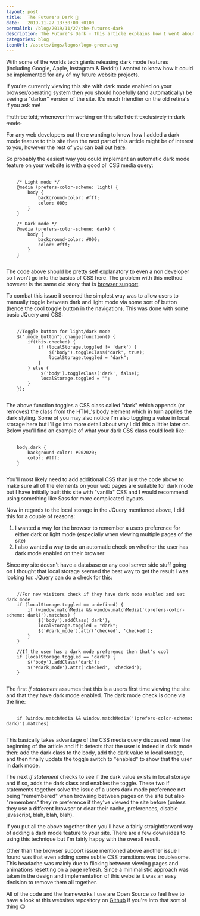 ```yaml
---
layout: post
title:  The Future's Dark 🌙
date:   2019-11-27 13:30:00 +0100
permalink: /blog/2019/11/27/the-futures-dark
description: The Future's Dark - This article explains how I went about creating a dark mode feature for my website with the use of a CSS media query and some JQuery. 
categories: blog
iconUrl: /assets/imgs/logos/logo-green.svg 
---
```


With some of the worlds tech giants releasing dark mode features (including Google, Apple, Instagram & Reddit) I wanted to know how it could be implemented for any of my future website projects.

If you're currently viewing this site with dark mode enabled on your browser/operating system then you should hopefully (and automatically) be seeing a "darker" version of the site. It's much friendlier on the old retina's if you ask me! 

<p><strike>Truth be told, whenever I'm working on this site I do it exclusively in dark mode.</strike></p>

For any web developers out there wanting to know how I added a dark mode feature to this site then the next part of this article might be of interest to you, however the rest of you can bail out <a href="/contact">here</a>.  

So probably the easiest way you could implement an automatic dark mode feature on your website is with a good ol' CSS media query:
 
<pre>
    <code>
    /* Light mode */
    @media (prefers-color-scheme: light) {
        body {
            background-color: #fff;
            color: 000;
        }
    }
    
    /* Dark mode */
    @media (prefers-color-scheme: dark) {
        body {
            background-color: #000;
            color: #fff;
        }
    }
    </code>
</pre>

The code above should be pretty self explanatory to even a non developer so I won't go into the basics of CSS here. The problem with this method however is the same old story that is <a href="https://caniuse.com/#search=prefers-color-scheme" target="_blank">browser support</a>. 

To combat this issue it seemed the simplest way was to allow users to manually toggle between dark and light mode via some sort of button (hence the cool toggle button in the navigation). This was done with some basic JQuery and CSS:

<pre>
    <code>
    //Toggle button for light/dark mode
    $(".mode_button").change(function() {
        if(this.checked) {
            if (localStorage.toggled != 'dark') {
                $('body').toggleClass('dark', true);
                localStorage.toggled = "dark";
            }
        } else {
             $('body').toggleClass('dark', false);
             localStorage.toggled = "";
        }
    });
    </code>
</pre>

The above function toggles a CSS class called "dark" which appends (or removes) the class from the HTML's body element which in turn applies the dark styling. Some of you may also notice I'm also toggling a value in local storage here but I'll go into more detail about why I did this a littler later on. Below you'll find an example of what your dark CSS class could look like:

<pre>
    <code>
    body.dark {
        background-color: #202020;
        color: #fff;
    }
    </code>
</pre>

You'll most likely need to add additional CSS than just the code above to make sure all of the elements on your web pages are suitable for dark mode but I have initially built this site with "vanilla" CSS and I would recommend using something like Sass for more complicated layouts. 

Now in regards to the local storage in the JQuery mentioned above, I did this for a couple of reasons:

<ol>
    <li>I wanted a way for the browser to remember a users preference for either dark or light mode (especially when viewing multiple pages of the site)</li>
    <li>I also wanted a way to do an automatic check on whether the user has dark mode enabled on their browser</li>
</ol>

Since my site doesn't have a database or any cool server side stuff going on I thought that local storage seemed the best way to get the result I was looking for. JQuery can do a check for this:

<pre>
    <code>
    //For new visitors check if they have dark mode enabled and set dark mode
    if (localStorage.toggled == undefined) {
        if (window.matchMedia && window.matchMedia('(prefers-color-scheme: dark)').matches) {
            $('body').addClass('dark');
            localStorage.toggled = "dark";
            $('#dark_mode').attr('checked', 'checked');
        }
    }

    //If the user has a dark mode preference then that's cool
    if (localStorage.toggled == 'dark') {
        $('body').addClass('dark');
        $('#dark_mode').attr('checked', 'checked');
    }
    </code>
</pre>


The first <i>if statement</i> assumes that this is a users first time viewing the site and that they have dark mode enabled. The dark mode check is done via the line:
<pre>
    <code>
    if (window.matchMedia && window.matchMedia('(prefers-color-scheme: dark)').matches)
    </code>
</pre>

This basically takes advantage of the CSS media query discussed near the beginning of the article and if it detects that the user is indeed in dark mode then: add the dark class to the body, add the dark value to local storage, and then finally update the toggle switch to "enabled" to show that the user in dark mode. 

The next <i>if statement</i> checks to see if the dark value exists in local storage and if so, adds the dark class and enables the toggle. These two if statements together solve the issue of a users dark mode preference not being "remembered" when browsing between pages on the site but also "remembers" they're preference if they've viewed the site before (unless they use a different browser or clear their cache, preferences, disable javascript, blah, blah, blah). 

If you put all the above together then you'll have a fairly straightforward way of adding a dark mode feature to your site. There are a few downsides to using this technique but I'm fairly happy with the overall result. 

Other than the browser support issue mentioned above another issue I found was that even adding some subtle CSS transitions was troublesome. This headache was mainly due to flicking between viewing pages and animations resetting on a page refresh. Since a minimalistic approach was taken in the design and implementation of this website it was an easy decision to remove them all together.

All of the code and the frameworks I use are Open Source so feel free to have a look at this websites repository on <a href="https://github.com/rossthomson89/rossthomson89.github.io">Github</a> if you're into that sort of thing 😉 